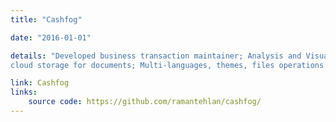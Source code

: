 ```yaml
---
title: "Cashfog"

date: "2016-01-01"

details: "Developed business transaction maintainer; Analysis and Visualization tools with
cloud storage for documents; Multi-languages, themes, files operations supported;"

link: Cashfog
links:
    source code: https://github.com/ramantehlan/cashfog/
---
```


